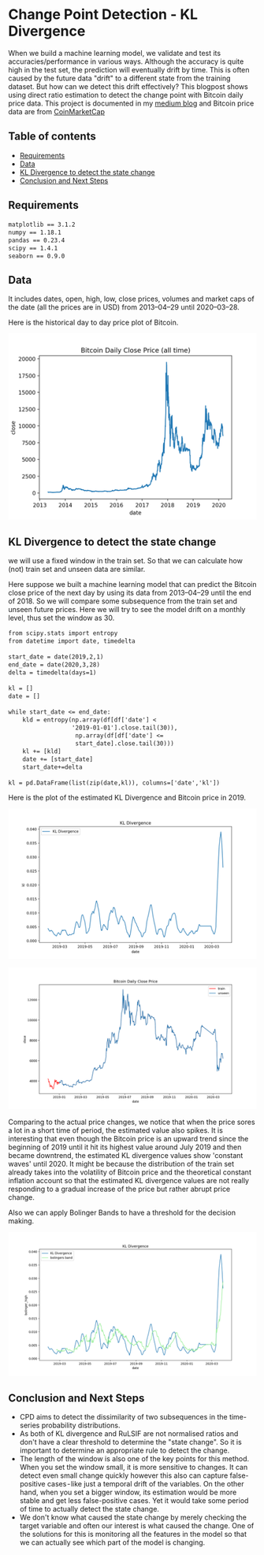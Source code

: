 # Change Point Detection - KL Divergence


When we build a machine learning model, we validate and test its accuracies/performance in various ways. Although the accuracy is quite high in the test set, the prediction will eventually drift by time. This is often caused by the future data "drift" to a different state from the training dataset. But how can we detect this drift effectively? This blogpost shows using direct ratio estimation to detect the change point with Bitcoin daily price data. This project is documented in my [medium blog]() and Bitcoin price data are from [CoinMarketCap](https://coinmarketcap.com/currencies/bitcoin/historical-data/?start=20130429&end=20200302)

## Table of contents
- [Requirements](#requirements)
- [Data](#data)
- [KL Divergence to detect the state change](#kl-divergence-to-detect-the-state-change)
- [Conclusion and Next Steps](#conclusion-and-next-steps)

## Requirements
```
matplotlib == 3.1.2
numpy == 1.18.1
pandas == 0.23.4
scipy == 1.4.1
seaborn == 0.9.0
```

## Data
It includes dates, open, high, low, close prices, volumes and market caps of the date (all the prices are in USD) from 2013–04–29 until 2020–03–28.

Here is the historical day to day price plot of Bitcoin.

![price](docs/images/all-time-dist.png)

## KL Divergence to detect the state change

we will use a fixed window in the train set. So that we can calculate how (not) train set and unseen data are similar.

Here suppose we built a machine learning model that can predict the Bitcoin close price of the next day by using its data from 2013–04–29 until the end of 2018. So we will compare some subsequence from the train set and unseen future prices. Here we will try to see the model drift on a monthly level, thus set the window as 30.

```
from scipy.stats import entropy
from datetime import date, timedelta

start_date = date(2019,2,1)
end_date = date(2020,3,28)
delta = timedelta(days=1)

kl = []
date = []

while start_date <= end_date:
    kld = entropy(np.array(df[df['date'] < 
                  '2019-01-01'].close.tail(30)), 
                   np.array(df[df['date'] <= 
                   start_date].close.tail(30)))
    kl += [kld]
    date += [start_date]
    start_date+=delta

kl = pd.DataFrame(list(zip(date,kl)), columns=['date','kl'])
```

Here is the plot of the estimated KL Divergence and Bitcoin price in 2019.

![kl](docs/images/kl-2019.png)

![close2019](docs/images/train-unseen.png)

Comparing to the actual price changes, we notice that when the price sores a lot in a short time of period, the estimated value also spikes. It is interesting that even though the Bitcoin price is an upward trend since the beginning of 2019 until it hit its highest value around July 2019 and then became downtrend, the estimated KL divergence values show 'constant waves' until 2020. It might be because the distribution of the train set already takes into the volatility of Bitcoin price and the theoretical constant inflation account so that the estimated KL divergence values are not really responding to a gradual increase of the price but rather abrupt price change.

Also we can apply Bolinger Bands to have a threshold for the decision making. 

![kl-bolinger](docs/images/kl2019-bol.png)

## Conclusion and Next Steps

* CPD aims to detect the dissimilarity of two subsequences in the time-series probability distributions.
* As both of KL divergence and RuLSIF are not normalised ratios and don't have a clear threshold to determine the "state change". So it is important to determine an appropriate rule to detect the change.
* The length of the window is also one of the key points for this method. When you set the window small, it is more sensitive to changes. It can detect even small change quickly however this also can capture false-positive cases - like just a temporal drift of the variables. On the other hand, when you set a bigger window, its estimation would be more stable and get less false-positive cases. Yet it would take some period of time to actually detect the state change.
* We don't know what caused the state change by merely checking the target variable and often our interest is what caused the change. One of the solutions for this is monitoring all the features in the model so that we can actually see which part of the model is changing.